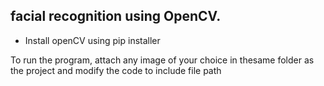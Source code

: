 ## facial recognition using OpenCV.


- Install openCV using pip installer 

To run the program, attach any image of your choice in thesame folder as the project and modify the code to include file path
